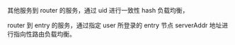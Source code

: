 
其他服务到 router 的服务，通过 uid 进行一致性 hash 负载均衡，

router 到 entry 的服务，通过指定 user 所登录的 entry 节点 serverAddr 地址进行指向性路由负载均衡。

